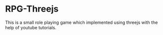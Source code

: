 # RPG-Threejs
This is a small role playing game which implemented using threejs with the help of youtube tutorials.
